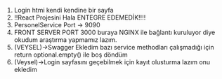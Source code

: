 
<ol>
<li>Login htmi kendi kendine bir sayfa</li>
<li>!!React Projesini Hala ENTEGRE EDEMEDİK!!!!</li>
<li>PersonelService Port -> 9090</li>
<li>FRONT SERVER PORT 3000 buraya NGINX ile bağlantı kuruluyor diye okudum araştırma yapmamız lazım.</li>
<li>(VEYSEL)->Swagger Ekledim bazı service methodları çalışmadığı için return optional.empty() ile boş döndüm</li>
<li>(Veysel)->Login sayfasını geçebilmek için kayıt olusturma lazım onu ekledim</li>
</ol>
